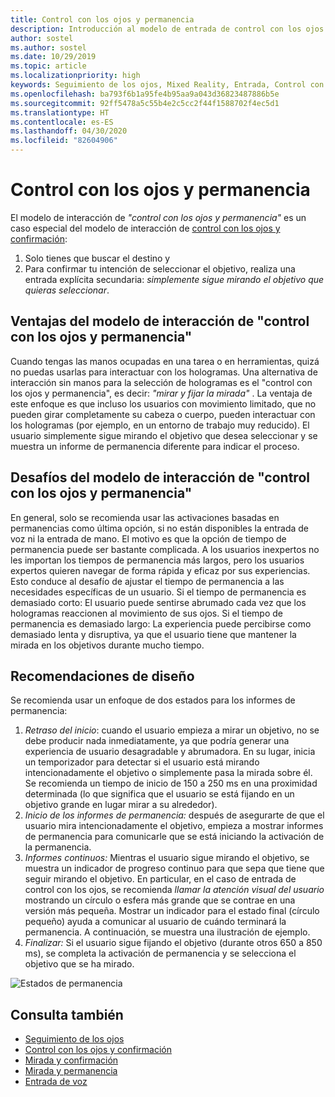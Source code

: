 ```yaml
---
title: Control con los ojos y permanencia
description: Introducción al modelo de entrada de control con los ojos y permanencia
author: sostel
ms.author: sostel
ms.date: 10/29/2019
ms.topic: article
ms.localizationpriority: high
keywords: Seguimiento de los ojos, Mixed Reality, Entrada, Control con los ojos, Enfoque con los ojos, HoloLens 2, Selección basada en los ojos, Permanencia
ms.openlocfilehash: ba793f6b1a95fe4b95aa9a043d36823487886b5e
ms.sourcegitcommit: 92ff5478a5c55b4e2c5cc2f44f1588702f4ec5d1
ms.translationtype: HT
ms.contentlocale: es-ES
ms.lasthandoff: 04/30/2020
ms.locfileid: "82604906"
---
```

# <a name="eye-gaze-and-dwell"></a>Control con los ojos y permanencia

El modelo de interacción de _"control con los ojos y permanencia"_ es un caso especial del modelo de interacción de [control con los ojos y confirmación](gaze-and-commit.md):
1. Solo tienes que buscar el destino y 
2. Para confirmar tu intención de seleccionar el objetivo, realiza una entrada explícita secundaria: _simplemente sigue mirando el objetivo que quieras seleccionar_.

## <a name="advantages-of-the-eye-gaze-and-dwell-interaction-model"></a>Ventajas del modelo de interacción de "control con los ojos y permanencia" 
Cuando tengas las manos ocupadas en una tarea o en herramientas, quizá no puedas usarlas para interactuar con los hologramas.
Una alternativa de interacción sin manos para la selección de hologramas es el "control con los ojos y permanencia", es decir: _"mirar y fijar la mirada"_ . La ventaja de este enfoque es que incluso los usuarios con movimiento limitado, que no pueden girar completamente su cabeza o cuerpo, pueden interactuar con los hologramas (por ejemplo, en un entorno de trabajo muy reducido).
El usuario simplemente sigue mirando el objetivo que desea seleccionar y se muestra un informe de permanencia diferente para indicar el proceso.


## <a name="challenges-of-the-eye-gaze-and-dwell-interaction-model"></a>Desafíos del modelo de interacción de "control con los ojos y permanencia"
En general, solo se recomienda usar las activaciones basadas en permanencias como última opción, si no están disponibles la entrada de voz ni la entrada de mano. El motivo es que la opción de tiempo de permanencia puede ser bastante complicada. A los usuarios inexpertos no les importan los tiempos de permanencia más largos, pero los usuarios expertos quieren navegar de forma rápida y eficaz por sus experiencias. Esto conduce al desafío de ajustar el tiempo de permanencia a las necesidades específicas de un usuario.
Si el tiempo de permanencia es demasiado corto: El usuario puede sentirse abrumado cada vez que los hologramas reaccionen al movimiento de sus ojos. Si el tiempo de permanencia es demasiado largo: La experiencia puede percibirse como demasiado lenta y disruptiva, ya que el usuario tiene que mantener la mirada en los objetivos durante mucho tiempo.

## <a name="design-recommendations"></a>Recomendaciones de diseño
Se recomienda usar un enfoque de dos estados para los informes de permanencia:
1. *Retraso del inicio*: cuando el usuario empieza a mirar un objetivo, no se debe producir nada inmediatamente, ya que podría generar una experiencia de usuario desagradable y abrumadora. En su lugar, inicia un temporizador para detectar si el usuario está mirando intencionadamente el objetivo o simplemente pasa la mirada sobre él.
Se recomienda un tiempo de inicio de 150 a 250 ms en una proximidad determinada (lo que significa que el usuario se está fijando en un objetivo grande en lugar mirar a su alrededor).  
2. *Inicio de los informes de permanencia:* después de asegurarte de que el usuario mira intencionadamente el objetivo, empieza a mostrar informes de permanencia para comunicarle que se está iniciando la activación de la permanencia. 
3. *Informes continuos:* Mientras el usuario sigue mirando el objetivo, se muestra un indicador de progreso continuo para que sepa que tiene que seguir mirando el objetivo. En particular, en el caso de entrada de control con los ojos, se recomienda _llamar la atención visual del usuario_ mostrando un círculo o esfera más grande que se contrae en una versión más pequeña. Mostrar un indicador para el estado final (círculo pequeño) ayuda a comunicar al usuario de cuándo terminará la permanencia. A continuación, se muestra una ilustración de ejemplo. 
4. *Finalizar:* Si el usuario sigue fijando el objetivo (durante otros 650 a 850 ms), se completa la activación de permanencia y se selecciona el objetivo que se ha mirado.

![Estados de permanencia](images/eyes_dwellstate_recommendation.png)<br>

## <a name="see-also"></a>Consulta también
* [Seguimiento de los ojos](eye-tracking.md)
* [Control con los ojos y confirmación](gaze-and-commit-eyes.md)
* [Mirada y confirmación](gaze-and-commit.md)
* [Mirada y permanencia](gaze-and-dwell.md)
* [Entrada de voz](voice-design.md)
